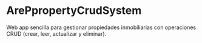 # ArePpropertyCrudSystem
Web app sencilla para gestionar propiedades inmobiliarias con operaciones CRUD (crear, leer, actualizar y eliminar).
